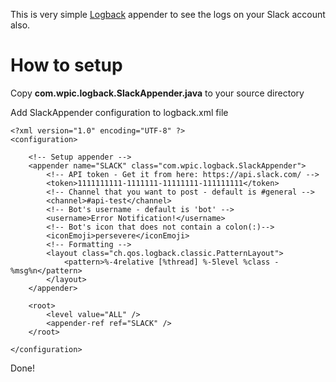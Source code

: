 This is very simple [Logback](logback) appender to see the logs on your Slack account also.

# How to setup

Copy **com.wpic.logback.SlackAppender.java** to your source directory

Add SlackAppender configuration to logback.xml file

	<?xml version="1.0" encoding="UTF-8" ?>
	<configuration>

		<!-- Setup appender -->
		<appender name="SLACK" class="com.wpic.logback.SlackAppender">
			<!-- API token - Get it from here: https://api.slack.com/ -->
			<token>1111111111-1111111-11111111-111111111</token>
			<!-- Channel that you want to post - default is #general -->
			<channel>#api-test</channel>
			<!-- Bot's username - default is 'bot' -->
			<username>Error Notification!</username>
			<!-- Bot's icon that does not contain a colon(:)-->
			<iconEmoji>persevere</iconEmoji>
			<!-- Formatting -->
			<layout class="ch.qos.logback.classic.PatternLayout">
				<pattern>%-4relative [%thread] %-5level %class - %msg%n</pattern>
			</layout>
		</appender>

		<root>
			<level value="ALL" />
			<appender-ref ref="SLACK" />
		</root>

	</configuration>

Done!
